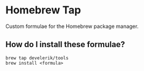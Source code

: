 # Homebrew Tap

Custom formulae for the Homebrew package manager.

## How do I install these formulae?

```shell
brew tap develerik/tools
brew install <formula>
```
